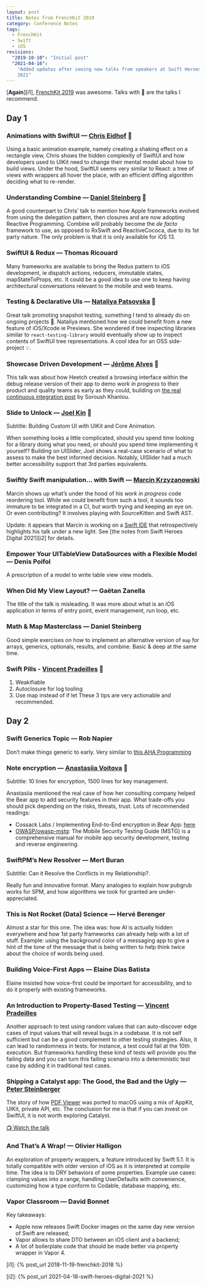 ```yaml
---
layout: post
title: Notes from FrenchKit 2019
category: Conference Notes
tags:
  - FrenchKit
  - Swift
  - iOS
revisions:
  "2019-10-10": "Initial post"
  "2021-04-16":
    "Added updates after seeing new talks from speakers at Swift Heroes Digital
    2021"
---
```


[**Again**][i1], [FrenchKit 2019][11] was awesome. Talks with 🌟 are the talks I
recommend.

## Day 1

### Animations with SwiftUI — [Chris Eidhof][1] 🌟

Using a basic animation example, namely creating a shaking effect on a rectangle
view, Chris shows the hidden complexity of SwiftUI and how developers used to
UIKit need to change their mental model about how to build views. Under the
hood, SwiftUI seems very similar to React: a tree of views with wrappers all
hover the place, with an efficient diffing algorithm deciding what to re-render.

### Understanding Combine — [Daniel Steinberg][3] 🌟

A good counterpart to Chris’ talk to mention how Apple frameworks evolved from
using the delegation pattern, then closures and are now adopting Reactive
Programming. Combine will probably become the _de facto_ framework to use, as
opposed to RxSwift and ReactiveCococa, due to its 1st party nature. The only
problem is that it is only available for iOS 13.

### SwiftUI & Redux — Thomas Ricouard

Many frameworks are available to bring the Redux pattern to iOS development, ie
dispatch actions, reducers, immutable states, mapStateToProps, etc. It could be
a good idea to use one to keep having architectural conversations relevant to
the mobile and web teams.

### Testing & Declarative UIs — [Nataliya Patsovska][2] 🌟

Great talk promoting snapshot testing, something I tend to already do on ongoing
projects 💪. Nataliya mentioned how we could benefit from a new feature of
iOS/Xcode ie Previews. She wondered if tree inspecting libraries similar to
`react-testing-library` would eventually show up to inspect contents of SwiftUI
tree representations. A cool idea for an OSS side-project 💡.

### Showcase Driven Development — [Jérôme Alves](https://twitter.com/JegnuX/) 🌟

This talk was about how Heetch created a browsing interface within the debug
release version of their app to demo _work in progress_ to their product and
quality teams as early as they could, building on [the real continuous
integration post][6] by Soroush Khanlou.

### Slide to Unlock — [Joel Kin][4] 🌟

Subtitle: Building Custom UI with UIKit and Core Animation.

When something looks a little complicated, should you spend time looking for a
library doing what you need, or should you spend time implementing it yourself?
Building on UISlider, Joel shows a real-case scenario of what to assess to make
the best informed decision. Notably, UISlider had a much better accessibility
support that 3rd parties equivalents.

### Swiftly Swift manipulation… with Swift — [Marcin Krzyzanowski][9]

Marcin shows up what’s under the hood of his _work in progress_ code reordering
tool. While we could benefit from such a tool, it sounds too immature to be
integrated in a CI, but worth trying and keeping an eye on. Or even
contributing? It involves playing with SourceKitten and Swift AST.

Update: it appears that Marcin is working on a [Swift IDE][10] that
retrospectively highlights his talk under a new light. See [the notes from Swift
Heroes Digital 2021][i2] for details.

### Empower Your UITableView DataSources with a Flexible Model — Denis Poifol

A prescription of a model to write table view view models.

### When Did My View Layout? — Gaëtan Zanella

The title of the talk is misleading. It was more about what is an iOS
application in terms of entry point, event management, run loop, etc.

### Math & Map Masterclass — Daniel Steinberg

Good simple exercises on how to implement an alternative version of `map` for
arrays, generics, optionals, results, and combine. Basic & deep at the same
time.

### Swift Pills - [Vincent Pradeilles][12] 🌟

1. Weakifiable
1. Autoclosure for log tooling
1. Use map instead of if let These 3 tips are very actionable and recommended.

## Day 2

### Swift Generics Topic — Rob Napier

Don’t make things generic to early. Very similar to
[this AHA Programming](https://kentcdodds.com/blog/aha-programming)

### Note encryption — [Anastasiia Voitova][5] 🌟

Subtitle: 10 lines for encryption, 1500 lines for key management.

Anastasiia mentioned the real case of how her consulting company helped the Bear
app to add security features in their app. What trade-offs you should pick
depending on the risks, threats, trust. Lots of recommended readings:

- Cossack Labs / Implementing End-to-End encryption in Bear App:
  [here](https://t.co/oy5vJNCdvR?amp=1)
- [OWASP/owasp-mstg](https://github.com/OWASP/owasp-mstg): The Mobile Security
  Testing Guide (MSTG) is a comprehensive manual for mobile app security
  development, testing and reverse engineering.

### SwiftPM’s New Resolver — Mert Buran

Subtitle: Can it Resolve the Conflicts in my Relationship?.

Really fun and innovative format. Many analogies to explain how pubgrub works
for SPM, and how algorithms we took for granted are under-appreciated.

### This is Not Rocket (Data) Science — Hervé Berenger

Almost a star for this one. The idea was: how AI is actually hidden everywhere
and how 1st party frameworks can already help with a lot of stuff. Example:
using the background color of a messaging app to give a hint of the tone of the
message that is being written to help think twice about the choice of words
being used.

### Building Voice-First Apps — Elaine Dias Batista

Elaine insisted how voice-first could be important for accessibility, and to do
it properly with existing frameworks.

### An Introduction to Property-Based Testing — [Vincent Pradeilles][12]

Another approach to test using random values that can auto-discover edge cases
of input values that will reveal bugs in a codebase. It is not self sufficient
but can be a good complement to other testing strategies. Also, it can lead to
randomness in tests: for instance, a test could fail at the 10th execution. But
frameworks handling these kind of tests will provide you the failing data and
you can turn this failing scenario into a deterministic test case by adding it
in traditional test cases.

### Shipping a Catalyst app: The Good, the Bad and the Ugly — [Peter Steinberger][7]

The story of how [PDF Viewer](https://pdfviewer.io) was ported to macOS using a
mix of AppKit, UIKit, private API, etc. The conclusion for me is that if you can
invest on SwiftUI, it is not worth exploring Catalyst.

[📺 Watch the talk][8]

### And That’s A Wrap! — Olivier Halligon

An exploration of property wrappers, a feature introduced by Swift 5.1. It is
totally compatible with older version of iOS as it is interpreted at compile
time. The idea is to DRY behaviors of some properties. Example use cases:
clamping values into a range, handling UserDefaults with convenience,
customizing how a type conform to Codable, database mapping, etc.

### Vapor Classroom — David Bonnet

Key takeaways:

- Apple now releases Swift Docker images on the same day new version of Swift
  are released;
- Vapor allows to share DTO between an iOS client and a backend;
- A lot of boilerplate code that should be made better via property wrapper in
  Vapor 4.

[i1]: {% post_url 2018-11-19-frenchkit-2018 %}

[i2]: {% post_url 2021-04-16-swift-heroes-digital-2021 %}

[1]: https://twitter.com/chriseidhof
[2]: https://twitter.com/nataliya_bg
[3]: https://twitter.com/dimsumthinking
[4]: https://twitter.com/myunderpants
[5]: https://twitter.com/vixentael
[6]: http://khanlou.com/2019/07/continuous-integration/
[7]: https://steipete.me/
[8]: https://youtu.be/Xo3zGlyxXcI
[9]: https://twitter.com/krzyzanowskim
[10]: https://swiftstudio.app/
[11]: https://frenchkit.fr
[12]: https://twitter.com/v_pradeilles
